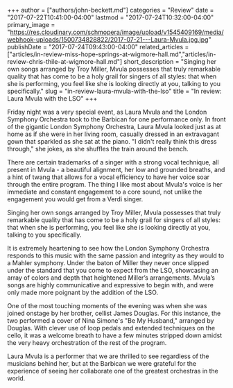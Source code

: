 +++
author = ["authors/john-beckett.md"]
categories = "Review"
date = "2017-07-22T10:41:00-04:00"
lastmod = "2017-07-24T10:32:00-04:00"
primary_image = "https://res.cloudinary.com/schmopera/image/upload/v1545409169/media/webhook-uploads/1500734828822/2017-07-21---Laura-Mvula.jpg.jpg"
publishDate = "2017-07-24T09:43:00-04:00"
related_articles = ["articles/in-review-miss-hope-springs-at-wigmore-hall.md","articles/in-review-chris-thile-at-wigmore-hall.md"]
short_description = "Singing her own songs arranged by Troy Miller, Mvula possesses that truly remarkable quality that has come to be a holy grail for singers of all styles: that when she is performing, you feel like she is looking directly at you, talking to you specifically."
slug = "in-review-laura-mvula-with-the-lso"
title = "In review: Laura Mvula with the LSO"
+++

Friday night was a very special event, as Laura Mvula and the London Symphony Orchestra took to the Barbican for one performance only. In front of the gigantic London Symphony Orchestra, Laura Mvula looked just as at home as if she were in her living room, casually dressed in an extravagant gown that sparkled as she sat at the piano. "I didn't really think this dress through," she jokes, as she shuffles the train around the bench.

There are certain trademarks of a singer with a strong vocal technique, all present in Mvula - a beautiful alignment, her low and grounded breaths, and a hint of twang that allows for a vocal efficiency to have her voice soar through the entire program. The thing I like most about Mvula's voice is her immediate and constant engagement to a core sound, not unlike the engagement you would get from a Verdi singer.

Singing her own songs arranged by Troy Miller, Mvula possesses that truly remarkable quality that has come to be a holy grail for singers of all styles: that when she is performing, you feel like she is looking directly at you, talking to you specifically.

It is extremely heartening to see how the London Symphony Orchestra responds to this music with the same passion and integrity as they would to a Mahler symphony. Under the baton of Miller they never once slipped under the standard that you come to expect from the LSO, showcasing an array of colors and depth that heightened Miller’s arrangements. Mvula’s songs are highly communicative and expressive to begin with, and were only made more poignant by the addition of the LSO. 

One of the most touching moments of the evening was when she was joined onstage by her brother, cellist James Douglas. For this instance, the two performed a cover of Nina Simone's "Be My Husband," arranged by Douglas. With clever use of loop pedals and extended techniques on the cello, it was a welcome breath to have a few minutes stripped down amidst the very heavy orchestration of the rest of the program.

Laura Mvula is a performer that we are thrilled to see regardless of the musicians behind her, but at the Barbican we were grateful for the experience of seeing her collaborate one of the greatest orchestras in the world.

